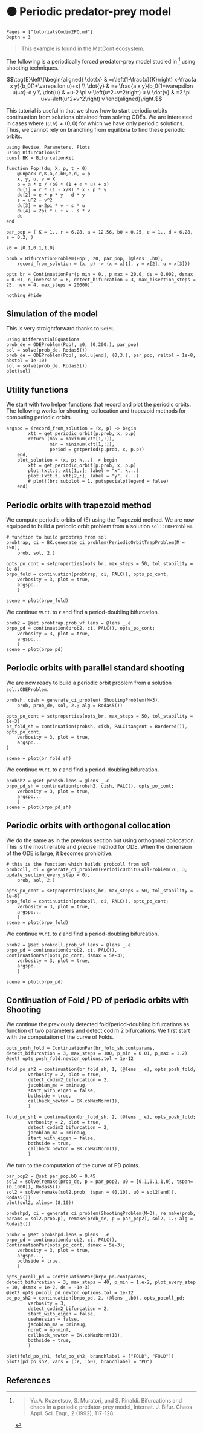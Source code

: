 # 🟠 Periodic predator-prey model

```@contents
Pages = ["tutorialsCodim2PO.md"]
Depth = 3
```

> This example is found in the MatCont ecosystem.

The following is a periodically forced predator-prey model studied in [^Kuznetsov] using shooting techniques.

$$\tag{E}\left\{\begin{aligned}
\dot{x} & =r\left(1-\frac{x}{K}\right) x-\frac{a x y}{b_0(1+\varepsilon u)+x} \\
\dot{y} & =e \frac{a x y}{b_0(1+\varepsilon u)+x}-d y \\
\dot{u} & =u-2 \pi v-\left(u^2+v^2\right) u \\
\dot{v} & =2 \pi u+v-\left(u^2+v^2\right) v
\end{aligned}\right.$$

This tutorial is useful in that we show how to start periodic orbits continuation from solutions obtained from solving ODEs. We are interested in cases where $(u,v)\neq (0,0)$ for which we have only periodic solutions. Thus, we cannot rely on branching from equilibria to find these periodic orbits.

```@example TUTPPREY
using Revise, Parameters, Plots
using BifurcationKit
const BK = BifurcationKit

function Pop!(du, X, p, t = 0)
	@unpack r,K,a,ϵ,b0,e,d, = p
	x, y, u, v = X
	p = a * x / (b0 * (1 + ϵ * u) + x)
	du[1] = r * (1 - x/K) * x - p * y
	du[2] = e * p * y - d * y
	s = u^2 + v^2
	du[3] = u-2pi * v - s * u
	du[4] = 2pi * u + v - s * v
	du
end

par_pop = ( K = 1., r = 6.28, a = 12.56, b0 = 0.25, e = 1., d = 6.28, ϵ = 0.2, )

z0 = [0.1,0.1,1,0]

prob = BifurcationProblem(Pop!, z0, par_pop, (@lens _.b0);
	record_from_solution = (x, p) -> (x = x[1], y = x[2], u = x[3]))

opts_br = ContinuationPar(p_min = 0., p_max = 20.0, ds = 0.002, dsmax = 0.01, n_inversion = 6, detect_bifurcation = 3, max_bisection_steps = 25, nev = 4, max_steps = 20000)

nothing #hide
```

## Simulation of the model

This is very straightforward thanks to `SciML`.

```@example TUTPPREY
using DifferentialEquations
prob_de = ODEProblem(Pop!, z0, (0,200.), par_pop)
sol = solve(prob_de, Rodas5())
prob_de = ODEProblem(Pop!, sol.u[end], (0,3.), par_pop, reltol = 1e-8, abstol = 1e-10)
sol = solve(prob_de, Rodas5())
plot(sol)
```

## Utility functions

We start with two helper functions that record and plot the periodic orbits. The following works for shooting, collocation and trapezoid methods for computing periodic orbits.

```@example TUTPPREY
argspo = (record_from_solution = (x, p) -> begin
		xtt = get_periodic_orbit(p.prob, x, p.p)
		return (max = maximum(xtt[1,:]),
				min = minimum(xtt[1,:]),
				period = getperiod(p.prob, x, p.p))
	end,
	plot_solution = (x, p; k...) -> begin
		xtt = get_periodic_orbit(p.prob, x, p.p)
		plot!(xtt.t, xtt[1,:]; label = "x", k...)
		plot!(xtt.t, xtt[2,:]; label = "y", k...)
		# plot!(br; subplot = 1, putspecialptlegend = false)
	end)
```


## Periodic orbits with trapezoid method

We compute periodic orbits of (E) using the Trapezoid method.
We are now equipped to build a periodic orbit problem from a solution `sol::ODEProblem`.

```@example TUTPPREY
# function to build probtrap from sol
probtrap, ci = BK.generate_ci_problem(PeriodicOrbitTrapProblem(M = 150),
	prob, sol, 2.)

opts_po_cont = setproperties(opts_br, max_steps = 50, tol_stability = 1e-8)
brpo_fold = continuation(probtrap, ci, PALC(), opts_po_cont;
	verbosity = 3, plot = true,
	argspo...
	)

scene = plot(brpo_fold)
```

We continue w.r.t. to $\epsilon$ and find a period-doubling bifurcation.

```@example TUTPPREY
prob2 = @set probtrap.prob_vf.lens = @lens _.ϵ
brpo_pd = continuation(prob2, ci, PALC(), opts_po_cont;
	verbosity = 3, plot = true,
	argspo...
	)
scene = plot(brpo_pd)
```

## Periodic orbits with parallel standard shooting

We are now ready to build a periodic orbit problem from a solution `sol::ODEProblem`.

```@example TUTPPREY
probsh, cish = generate_ci_problem( ShootingProblem(M=3),
	prob, prob_de, sol, 2.; alg = Rodas5())

opts_po_cont = setproperties(opts_br, max_steps = 50, tol_stability = 1e-3)
br_fold_sh = continuation(probsh, cish, PALC(tangent = Bordered()), opts_po_cont;
	verbosity = 3, plot = true,
	argspo...
)

scene = plot(br_fold_sh)
```

We continue w.r.t. to $\epsilon$ and find a period-doubling bifurcation.

```@example TUTPPREY
probsh2 = @set probsh.lens = @lens _.ϵ
brpo_pd_sh = continuation(probsh2, cish, PALC(), opts_po_cont;
	verbosity = 3, plot = true,
	argspo...
	)
scene = plot(brpo_pd_sh)
```

## Periodic orbits with orthogonal collocation

We do the same as in the previous section but using orthogonal collocation. This is the most reliable and precise method for ODE. When the dimension of the ODE is large, it becomes prohibitive.

```@example TUTPPREY
# this is the function which builds probcoll from sol
probcoll, ci = generate_ci_problem(PeriodicOrbitOCollProblem(26, 3; update_section_every_step = 0),
	prob, sol, 2.)

opts_po_cont = setproperties(opts_br, max_steps = 50, tol_stability = 1e-8)
brpo_fold = continuation(probcoll, ci, PALC(), opts_po_cont;
	verbosity = 3, plot = true,
	argspo...
	)
scene = plot(brpo_fold)
```

We continue w.r.t. to $\epsilon$ and find a period-doubling bifurcation.

```@example TUTPPREY
prob2 = @set probcoll.prob_vf.lens = @lens _.ϵ
brpo_pd = continuation(prob2, ci, PALC(), ContinuationPar(opts_po_cont, dsmax = 5e-3);
	verbosity = 3, plot = true,
	argspo...
	)

scene = plot(brpo_pd)
```

## Continuation of Fold / PD of periodic orbits with Shooting

We continue the previously detected fold/period-doubling bifurcations as function of two parameters and detect codim 2 bifurcations. We first start with the computation of the curve of Folds.

```@example TUTPPREY
opts_posh_fold = ContinuationPar(br_fold_sh.contparams, detect_bifurcation = 3, max_steps = 100, p_min = 0.01, p_max = 1.2)
@set! opts_posh_fold.newton_options.tol = 1e-12

fold_po_sh2 = continuation(br_fold_sh, 1, (@lens _.ϵ), opts_posh_fold;
		verbosity = 2, plot = true,
		detect_codim2_bifurcation = 2,
		jacobian_ma = :minaug,
		start_with_eigen = false,
		bothside = true,
		callback_newton = BK.cbMaxNorm(1),
		)

fold_po_sh1 = continuation(br_fold_sh, 2, (@lens _.ϵ), opts_posh_fold;
		verbosity = 2, plot = true,
		detect_codim2_bifurcation = 2,
		jacobian_ma = :minaug,
		start_with_eigen = false,
		bothside = true,
		callback_newton = BK.cbMaxNorm(1),
		)
```

We turn to the computation of the curve of PD points.

```@example TUTPPREY
par_pop2 = @set par_pop.b0 = 0.45
sol2 = solve(remake(prob_de, p = par_pop2, u0 = [0.1,0.1,1,0], tspan=(0,1000)), Rodas5())
sol2 = solve(remake(sol2.prob, tspan = (0,10), u0 = sol2[end]), Rodas5())
plot(sol2, xlims= (8,10))

probshpd, ci = generate_ci_problem(ShootingProblem(M=3), re_make(prob, params = sol2.prob.p), remake(prob_de, p = par_pop2), sol2, 1.; alg = Rodas5())

prob2 = @set probshpd.lens = @lens _.ϵ
brpo_pd = continuation(prob2, ci, PALC(), ContinuationPar(opts_po_cont, dsmax = 5e-3);
	verbosity = 3, plot = true,
	argspo...,
	bothside = true,
	)

opts_pocoll_pd = ContinuationPar(brpo_pd.contparams, detect_bifurcation = 3, max_steps = 40, p_min = 1.e-2, plot_every_step = 10, dsmax = 1e-2, ds = -1e-3)
@set! opts_pocoll_pd.newton_options.tol = 1e-12
pd_po_sh2 = continuation(brpo_pd, 2, (@lens _.b0), opts_pocoll_pd;
		verbosity = 3,
		detect_codim2_bifurcation = 2,
		start_with_eigen = false,
		usehessian = false,
		jacobian_ma = :minaug,
		normC = norminf,
		callback_newton = BK.cbMaxNorm(10),
		bothside = true,
		)

plot(fold_po_sh1, fold_po_sh2, branchlabel = ["FOLD", "FOLD"])
plot!(pd_po_sh2, vars = (:ϵ, :b0), branchlabel = "PD")
```

## References

[^Kuznetsov]:> Yu.A. Kuznetsov, S. Muratori, and S. Rinaldi. Bifurcations and chaos in a periodic predator-prey model, Internat. J. Bifur. Chaos Appl. Sci. Engr., 2 (1992), 117-128.
